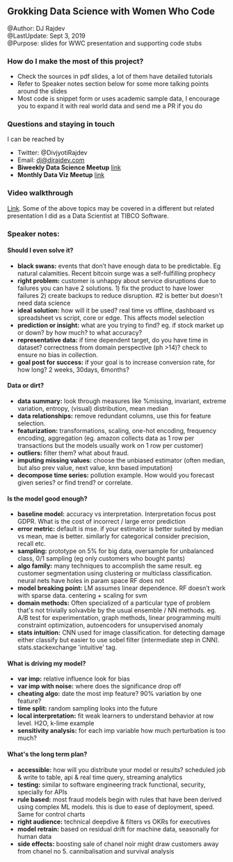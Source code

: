 ## Grokking Data Science with Women Who Code
@Author: DJ Rajdev  
@LastUpdate: Sept 3, 2019  
@Purpose: slides for WWC presentation and supporting code stubs  

### How do I make the most of this project?
- Check the sources in pdf slides, a lot of them have detailed tutorials  
- Refer to Speaker notes section below for some more talking points around the slides  
- Most code is snippet form or uses academic sample data, I encourage you to expand it with real world data and send me a PR if you do  

### Questions and staying in touch
I can be reached by
- Twitter: @DivjyotiRajdev  
- Email: dj@djrajdev.com  
- **Biweekly Data Science Meetup** [link](https://www.meetup.com/DSCaseStudies/)
- **Monthly Data Viz Meetup** [link](https://www.meetup.com/SVDataVizMeetup/)

### Video walkthrough
[Link](https://www.youtube.com/watch?v=7Dm8-cCNRHo). Some of the above topics may be covered in a different but related presentation I did as a Data Scientist at TIBCO Software.

### Speaker notes:
#### Should I even solve it?
- **black swans:** events that don’t have enough data to be predictable. Eg natural calamities. Recent bitcoin surge was a self-fulfilling prophecy  
- **right problem:** customer is unhappy about service disruptions due to failures you can have 2 solutions. 1) fix the product to have lower failures 2) create backups to reduce disruption. #2 is better but doesn't need data science  
- **ideal solution:** how will it be used? real time vs offline, dashboard vs spreadsheet vs script, core or edge. This affects model selection  
- **prediction or insight:** what are you trying to find? eg. if stock market up or down? by how much? to what accuracy?  
- **representative data:** if time dependent target, do you have time in dataset? correctness from domain perspective (ph >14)? check to ensure no bias in collection.  
- **goal post for success:** if your goal is to increase conversion rate, for how long? 2 weeks, 30days, 6months? 

#### Data or dirt?
- **data summary:** look through measures like %missing, invariant, extreme variation, entropy, (visual) distribution, mean median  
- **data relationships:** remove redundant columns, use this for feature selection. 
- **featurization:** transformations, scaling, one-hot encoding, frequency encoding, aggregation (eg. amazon collects data as 1 row per transactions but the models usually work on 1 row per customer)  
- **outliers:** filter them? what about fraud.  
- **imputing missing values:** choose the unbiased estimator (often median, but also prev value, next value, knn based imputation)  
- **decompose time series:** pollution example. How would you forecast given series? or find trend? or correlate.   

#### Is the model good enough?
- **baseline model:** accuracy vs interpretation. Interpretation focus post GDPR. What is the cost of incorrect / large error prediction  
- **error metric:** default is mse. if your estimator is better suited by median vs mean, mae is better. similarly for categorical consider precision, recall etc.  
- **sampling:** prototype on 5% for big data, oversample for unbalanced class, 0/1 sampling (eg only customers who bought pants)   
- **algo family:** many techniques to accomplish the same result. eg customer segmentation using clustering or multiclass classification. neural nets have holes in param space RF does not  
- **model breaking point:** LM assumes linear dependence. RF doesn’t work with sparse data. centering + scaling for svm  
- **domain methods:** Often specialized of a particular type of problem that's not trivially solvavble by the usual ensemble / NN methods. eg. A/B test for experimentation, graph methods, linear programming multi constraint optimization, autoencoders for unsupervised anomaly  
- **stats intuition:** CNN used for image classification. for detecting damage either classify but easier to use sobel filter (intermediate step in CNN). stats.stackexchange 'intuitive' tag.  

#### What is driving my model?  
- **var imp:** relative influence look for bias  
- **var imp with noise:** where does the significance drop off  
- **cheating algo:** date the most imp feature? 90% variation by one feature?  
- **time split:** random sampling looks into the future  
- **local interpretation:** fit weak learners to understand behavior at row level. H2O, k-lime example  
- **sensitivity analysis:** for each imp variable how much perturbation is too much?  

#### What's the long term plan?
- **accessible:** how will you distribute your model or results? scheduled job & write to table, api & real time query, streaming analytics  
- **testing:** similar to software engineering track functional, security, specially for APIs  
- **rule based:** most fraud models begin with rules that have been derived using complex ML models. this is due to ease of deployment, speed. Same for control charts  
- **right audience:** technical deepdive & filters vs OKRs for executives  
- **model retrain:** based on residual drift for machine data, seasonally for human data  
- **side effects:** boosting sale of chanel noir might draw customers away from chanel no 5. cannibalisation and survival analysis  
